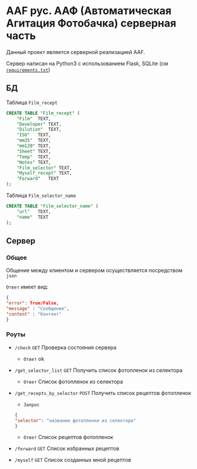 
# AAF рус. ААФ (Автоматическая Агитация Фотобачка) серверная часть
Данный проект является серверной реализацией AAF.

Сервер написан на Python3 с использованием Flask, SQLite (см [`requirements.txt`](./requirements.txt))
## БД
Таблица `Film_recept`
```SQL
CREATE TABLE "Film_recept" (
	"Film"	TEXT,
	"Developer"	TEXT,
	"Dilution"	TEXT,
	"ISO"	TEXT,
	"mm35"	TEXT,
	"mm120"	TEXT,
	"Sheet"	TEXT,
	"Temp"	TEXT,
	"Notes"	TEXT,
	"Film_selector"	TEXT,
	"Myself_recept"	TEXT,
	"Forward"	TEXT
);
```
Таблица `Film_selector_name`
```SQL
CREATE TABLE "Film_selector_name" (
	"url"	TEXT,
	"name"	TEXT
);
```
## Сервер
### Общее
Общение между клиентом и сервером осуществляется посредством `json`

`Ответ` имеет вид:
```json
{
"error": True/False,
"message" : "Сообщение",
"сontent" : "Контент"
}
```
### Роуты

* `/check` `GET` Проверка состояния сервера
  * `Ответ` ok


* `/get_selector_list` `GET` Получить список фотопленок из селектора
  * `Ответ` Cписок фотопленок из селектора


* `/get_recepts_by_selector`  `POST` Получить список рецептов фотопленок
    * `Запрос`
    ```json
    {
    "selector": "название фотопленки из селектора"
    }
    ```

  * `Ответ` Список рецептов фотопленок


* `/forward` `GET` Список избранных рецептов


* `/myself` `GET` Список созданных мной рецептов